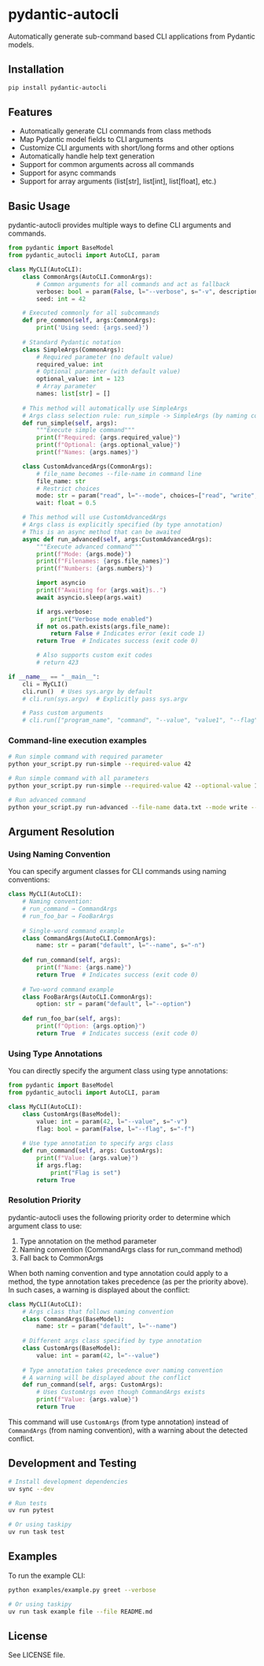 # pydantic-autocli

Automatically generate sub-command based CLI applications from Pydantic models.

## Installation

```bash
pip install pydantic-autocli
```

## Features

- Automatically generate CLI commands from class methods
- Map Pydantic model fields to CLI arguments
- Customize CLI arguments with short/long forms and other options
- Automatically handle help text generation
- Support for common arguments across all commands
- Support for async commands
- Support for array arguments (list[str], list[int], list[float], etc.)

## Basic Usage

pydantic-autocli provides multiple ways to define CLI arguments and commands.

```python
from pydantic import BaseModel
from pydantic_autocli import AutoCLI, param

class MyCLI(AutoCLI):
    class CommonArgs(AutoCLI.CommonArgs):
        # Common arguments for all commands and act as fallback
        verbose: bool = param(False, l="--verbose", s="-v", description="Enable detailed output")
        seed: int = 42

    # Executed commonly for all subcommands
    def pre_common(self, args:CommonArgs):
        print('Using seed: {args.seed}')
        
    # Standard Pydantic notation
    class SimpleArgs(CommonArgs):
        # Required parameter (no default value)
        required_value: int
        # Optional parameter (with default value)
        optional_value: int = 123
        # Array parameter
        names: list[str] = []
        
    # This method will automatically use SimpleArgs
    # Args class selection rule: run_simple -> SimpleArgs (by naming convention)
    def run_simple(self, args):
        """Execute simple command"""
        print(f"Required: {args.required_value}")
        print(f"Optional: {args.optional_value}")
        print(f"Names: {args.names}")

    class CustomAdvancedArgs(CommonArgs):
        # file_name becomes --file-name in command line 
        file_name: str
        # Restrict choices
        mode: str = param("read", l="--mode", choices=["read", "write", "append"])
        wait: float = 0.5

    # This method will use CustomAdvancedArgs
    # Args class is explicitly specified (by type annotation)
    # This is an async method that can be awaited
    async def run_advanced(self, args:CustomAdvancedArgs):
        """Execute advanced command"""
        print(f"Mode: {args.mode}")
        print(f"Filenames: {args.file_names}")
        print(f"Numbers: {args.numbers}")

        import asyncio
        print(f"Awaiting for {args.wait}s..")
        await asyncio.sleep(args.wait)

        if args.verbose:
            print("Verbose mode enabled")
        if not os.path.exists(args.file_name):
            return False # Indicates error (exit code 1)
        return True  # Indicates success (exit code 0)

        # Also supports custom exit codes
        # return 423

if __name__ == "__main__":
    cli = MyCLI()
    cli.run()  # Uses sys.argv by default    
    # cli.run(sys.argv)  # Explicitly pass sys.argv

    # Pass custom arguments
    # cli.run(["program_name", "command", "--value", "value1", "--flag"])    
```


### Command-line execution examples

```bash
# Run simple command with required parameter
python your_script.py run-simple --required-value 42

# Run simple command with all parameters
python your_script.py run-simple --required-value 42 --optional-value 100 --names "John Jane"

# Run advanced command
python your_script.py run-advanced --file-name data.txt --mode write --wait 1.5 --verbose
```

## Argument Resolution

### Using Naming Convention

You can specify argument classes for CLI commands using naming conventions:

```python
class MyCLI(AutoCLI):
    # Naming convention:
    # run_command → CommandArgs
    # run_foo_bar → FooBarArgs
    
    # Single-word command example
    class CommandArgs(AutoCLI.CommonArgs):
        name: str = param("default", l="--name", s="-n")
    
    def run_command(self, args):
        print(f"Name: {args.name}")
        return True  # Indicates success (exit code 0)
        
    # Two-word command example
    class FooBarArgs(AutoCLI.CommonArgs):
        option: str = param("default", l="--option")
    
    def run_foo_bar(self, args):
        print(f"Option: {args.option}")
        return True  # Indicates success (exit code 0)
```


### Using Type Annotations

You can directly specify the argument class using type annotations:

```python
from pydantic import BaseModel
from pydantic_autocli import AutoCLI, param

class MyCLI(AutoCLI):
    class CustomArgs(BaseModel):
        value: int = param(42, l="--value", s="-v")
        flag: bool = param(False, l="--flag", s="-f")
    
    # Use type annotation to specify args class
    def run_command(self, args: CustomArgs):
        print(f"Value: {args.value}")
        if args.flag:
            print("Flag is set")
        return True
```


### Resolution Priority

pydantic-autocli uses the following priority order to determine which argument class to use:

1. Type annotation on the method parameter
2. Naming convention (CommandArgs class for run_command method)
3. Fall back to CommonArgs

When both naming convention and type annotation could apply to a method, the type annotation takes precedence (as per the priority above). In such cases, a warning is displayed about the conflict:

```python
class MyCLI(AutoCLI):
    # Args class that follows naming convention
    class CommandArgs(BaseModel):
        name: str = param("default", l="--name")
    
    # Different args class specified by type annotation
    class CustomArgs(BaseModel):
        value: int = param(42, l="--value")
    
    # Type annotation takes precedence over naming convention
    # A warning will be displayed about the conflict
    def run_command(self, args: CustomArgs):
        # Uses CustomArgs even though CommandArgs exists
        print(f"Value: {args.value}")
        return True
```

This command will use `CustomArgs` (from type annotation) instead of `CommandArgs` (from naming convention), with a warning about the detected conflict.


## Development and Testing

```bash
# Install development dependencies
uv sync --dev

# Run tests
uv run pytest

# Or using taskipy
uv run task test
```

## Examples

To run the example CLI:

```bash
python examples/example.py greet --verbose

# Or using taskipy
uv run task example file --file README.md
```

## License

See LICENSE file.
